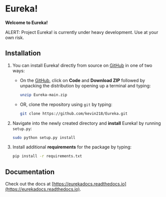 # Eureka!

**Welcome to Eureka!**

ALERT: Project Eureka! is currently under heavy development. Use at your own risk.

## Installation

1. You can install Eureka! directly from source on [GitHub](http://github.com/kevin218/Eureka) in one of two ways:
	- On the [GitHub](http://github.com/kevin218/Eureka), click on **Code** and **Download ZIP** followed by unpacking the distribution by opening up a terminal and typing:

		```bash
		unzip Eureka-main.zip
		```

	- OR, clone the repository using ``git`` by typing:

		```bash
		git clone https://github.com/kevin218/Eureka.git
		```

2. Navigate into the newly created directory and **install** Eureka! by running ``setup.py``:

	```bash
	sudo python setup.py install
	```

3. Install additional **requirements** for the package by typing:

	```bash
	pip install -r requirements.txt
	```


## Documentation

Check out the docs at [https://eurekadocs.readthedocs.io](https://eurekadocs.readthedocs.io).
